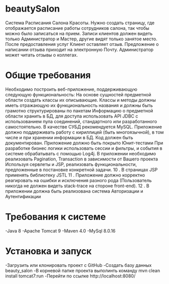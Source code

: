 # beautySalon
Система Расписания Салона Красоты. Нужно создать страницу, где отображается расписание работы сотрудников салона, так чтобы можно было записаться на прием. Записи клиентов должен видеть только Администратор и Мастер, другие видят только занятое место. После предоставления услуг Клиент оставляет отзыв. Предложение о написании отзыва приходит на электронную Почту. Администратор может читать отзывы о коллегах.

# Общие требования
  Необходимо построить веб-приложение, поддерживающую следующую функциональность:
    На основе сущностей предметной области создать классы их описывающие.
    Классы и методы должны иметь отражающую их функциональность названия и должны быть грамотно структурированы по пакетам
    Информацию о предметной области хранить в БД, для доступа использовать API JDBC с использованием пула соединений, стандартного или разработанного самостоятельно. В качестве СУБД рекомендуется MySQL.
    Приложение должно поддерживать работу с кириллицей (быть многоязычной), в том числе и при хранении информации в БД.
    Код должен быть документирован.
    Приложение должно быть покрыто Юнит-тестами
    При разработке бизнес логики использовать сессии и фильтры, и события в системе обрабатывать с помощью Log4j.
    В приложении необходимо реализовать Pagination, Transaction в зависимости от Вашего проекта
    Используя сервлеты и JSP, реализовать функциональности, предложенные в постановке конкретной задачи. 10 . В страницах JSP применять библиотеку JSTL 11 . Приложение должно корректно реагировать на ошибки и исключения разного рода (Пользователь никогда не должен видеть stack-trace на стороне front-end). 12 . В приложении должна быть реализована система Авторизации и Аутентификации
# Требования к системе
  -Java 8
  -Apache Tomcat 9
  -Maven 4.0
  -MySql 8.0.16
# Установка и запуск
 -Загрузить или клонировать проект с GitHub
 -Создать базу данных beauty_salon
 -В корневой папке проекта выполинть команду mvn clean install tomcat7:run
 -Перейти по ссылке http://localhost:8080/
